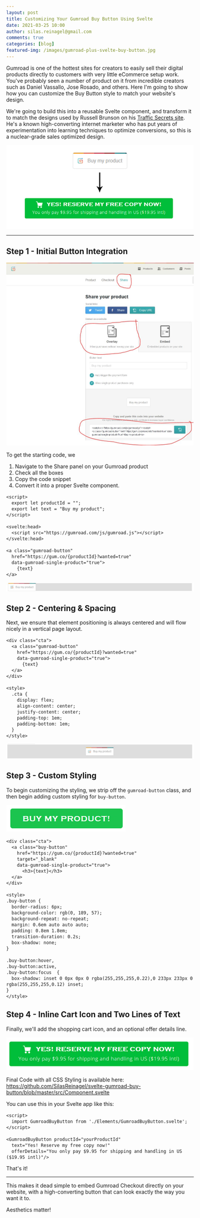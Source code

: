 ```yaml
---
layout: post
title: Customizing Your Gumroad Buy Button Using Svelte
date: 2021-03-25 10:00
author: silas.reinagel@gmail.com
comments: true
categories: [blog]
featured-img: /images/gumroad-plus-svelte-buy-button.jpg
---
```


Gumroad is one of the hottest sites for creators to easily sell their digital products directly to customers with very little eCommerce setup work. You've probably seen a number of product on it from incredible creators such as Daniel Vassallo, Jose Rosado, and others. Here I'm going to show how you can customize the Buy Button style to match your website's design.

We're going to build this into a reusable Svelte component, and transform it to match the designs used by Russell Brunson on his [Traffic Secrets site](https://trafficsecrets.com/). He's a known high-converting internet marketer who has put years of experimentation into learning techniques to optimize conversions, so this is a nuclear-grade sales optimized design.

<img src="/images/gumroad-buy-button-evolution.jpg" alt="Gumroad - Improving the Buy Button Styling and Design"/>

---

## Step 1 - Initial Button Integration

<img src="/images/gumroad-buy-button-start.jpg" alt="Gumroad - Get Your Overlay Product Buy Button"/>

To get the starting code, we
1. Navigate to the Share panel on your Gumroad product
2. Check all the boxes
3. Copy the code snippet
4. Convert it into a proper Svelte component.

```
<script>
  export let productId = "";
  export let text = "Buy my product";
</script>

<svelte:head>
  <script src="https://gumroad.com/js/gumroad.js"></script>
</svelte:head>

<a class="gumroad-button"
  href="https://gum.co/{productId}?wanted=true"
  data-gumroad-single-product="true">
    {text}
</a>
```

<img src="/images/gumroad-buy-button-basic.jpg" alt="Gumroad - Basic Overlay Buy Button"/>

## Step 2 - Centering & Spacing

Next, we ensure that element positioning is always centered and will flow nicely in a vertical page layout.

```
<div class="cta">
  <a class="gumroad-button"
    href="https://gum.co/{productId}?wanted=true"
    data-gumroad-single-product="true">
      {text}
  </a>
</div>

<style>
  .cta {
    display: flex;
    align-content: center;
    justify-content: center;
    padding-top: 1em;
    padding-bottom: 1em;
  }
</style>
```


<img src="/images/gumroad-buy-button-centered.jpg" alt="Gumroad - Centered Overlay Buy Button"/>

## Step 3 - Custom Styling

To begin customizing the styling, we strip off the `gumroad-button` class, and then begin adding custom styling for `buy-button`.

<img src="/images/gumroad-buy-button-custom.jpg" alt="Gumroad - Custom Styled Overlay Buy Button"/>

```
<div class="cta">
  <a class="buy-button"
    href="https://gum.co/{productId}?wanted=true"
    target="_blank"
    data-gumroad-single-product="true">
      <h3>{text}</h3>
  </a>
</div>

<style>
.buy-button {
  border-radius: 6px;
  background-color: rgb(0, 189, 57);
  background-repeat: no-repeat;
  margin: 0.6em auto auto auto;
  padding: 0.8em 1.8em;
  transition-duration: 0.2s;
  box-shadow: none;
}

.buy-button:hover,
.buy-button:active,
.buy-button:focus  {
  box-shadow: inset 0 0px 0px 0 rgba(255,255,255,0.22),0 233px 233px 0 rgba(255,255,255,0.12) inset;
}
</style>
```

## Step 4 - Inline Cart Icon and Two Lines of Text

Finally, we'll add the shopping cart icon, and an optional offer details line.

<img src="/images/gumroad-buy-button-final.jpg" alt="Gumroad - Final Overlay Product Buy Button"/>

Final Code with all CSS Styling is available here: https://github.com/SilasReinagel/svelte-gumroad-buy-button/blob/master/src/Component.svelte

You can use this in your Svelte app like this:

```
<script>
  import GumroadBuyButton from './Elements/GumroadBuyButton.svelte';
</script>

<GumroadBuyButton productId="yourProductId"
  text="Yes! Reserve my free copy now!"
  offerDetails="You only pay $9.95 for shipping and handling in US ($19.95 intl)"/>
```

That's it!

---

This makes it dead simple to embed Gumroad Checkout directly on your website, with a high-converting button that can look exactly the way you want it to.

Aesthetics matter!
